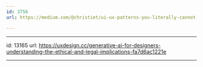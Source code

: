 ```yaml
---
id: 3756
url: https://medium.com/@christiet/ui-ux-patterns-you-literally-cannot-design-design-patents-from-tech-companies-21ae9643dc9e

---
```


---
id: 13165
url: https://uxdesign.cc/generative-ai-for-designers-understanding-the-ethical-and-legal-implications-fa7d6ac1221e

---
